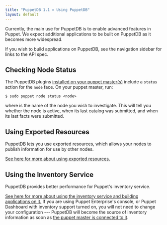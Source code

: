 ```yaml
---
title: "PuppetDB 1.1 » Using PuppetDB"
layout: default
---
```


[exported]: /puppet/2.7/reference/lang_exported.html


Currently, the main use for PuppetDB is to enable advanced features in Puppet. We expect additional applications to be built on PuppetDB as it becomes more widespread.

If you wish to build applications on PuppetDB, see the navigation sidebar for links to the API spec. 

Checking Node Status
-----

The PuppetDB plugins [installed on your puppet master(s)](./connect_puppet_master.html) include a `status` action for the `node` face. On your puppet master, run:

    $ sudo puppet node status <node> 

where <node> is the name of the node you wish to investigate. This will tell you whether the node is active, when its last catalog was submitted, and when its last facts were submitted. 

Using Exported Resources
-----

PuppetDB lets you use exported resources, which allows your nodes to publish information for use by other nodes. 

[See here for more about using exported resources.][exported]

Using the Inventory Service
-----

PuppetDB provides better performance for Puppet's inventory service.

[See here for more about using the inventory service and building applications on it.](/guides/inventory_service.html) If you are using Puppet Enterprise's console, or Puppet Dashboard with inventory support turned on, you will not need to change your configuration --- PuppetDB will become the source of inventory information as soon as [the puppet master is connected to it](./connect_puppet_master.html).
